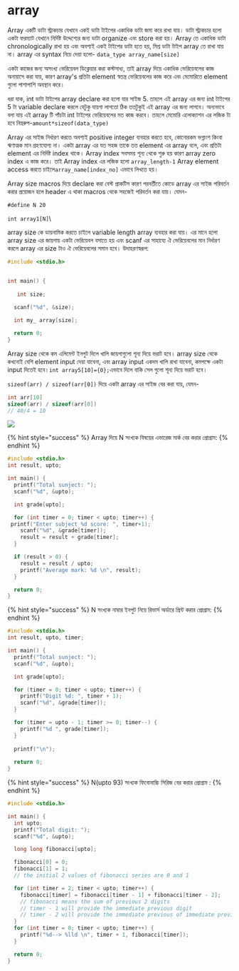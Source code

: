 # array

Array একটি ডাটা স্ট্রাকচার যেখানে একই ডাটা টাইপের একাধিক ডাটা জমা করে রাখা যায়। ডাটা স্ট্রাকচার হলো একটা ফরম্যাট  যেখানে  নির্দিষ্ট উদ্দেশ্যের জন্য ডাটা organize এবং store করা হয়। Array তে একাধিক ডাটা chronologically রাখা হয় এবং অবশ্যই একই টাইপের ডাটা হতে হয়, মিশ্র ডাটা টাইপ array তে রাখা যায় না। array এর syntax নিচে দেয়া হলো- `data_type array_name[size]`

একটা কাজের জন্য অসংখ্য ভেরিয়েবল ডিক্লেয়ার করা কস্টসাধ্য, তাই array দিয়ে একাধিক ভেরিয়েবলের কাজ অনায়াসে করা যায়, কারণ array's প্রতিটা element স্বতন্ত্র ভেরিয়েবলের কাজ করে এবং মেমোরিতে element গুলো পাশাপাশি অবস্থান করে।

ধরা যাক, int ডাটা টাইপের array declare করা হলো যার সাইজ 5. তাহলে এই array এর জন্য int টাইপের 5 টা variable declare করলে যেটুকু যায়গা লাগতো ঠিক ততটুকুই এই array এর জন্য লাগবে। অন্যভাবে বলা যায় এই array টি পাঁচটা int টাইপের ভেরিয়েবলের মত কাজ করবে।  তাহলে মেমোরি এলোক্যাশন এর লজিক টা হবে নিম্নরুপ-`amount*sizeof(data_type)`

Array এর সাইজ নির্ধারণ করতে অবশ্যই positive integer ব্যবহার করতে হবে, কোনোরকম ভগ্নাংশ কিংবা ঋণাত্মক মান গ্রহণযোগ্য না। একটা array এর যত সহজ তাকে তত element এর array বলে, এবং প্রতিটা element এর নির্দিষ্ট index থাকে। Array index সবসময় শূন্য থেকে শুরু হয় কারণ array zero index এ কাজ করে।  তাই Array index এর লজিক হলো `array_length-1` Array element access করতে চাইলে`array_name[index_no]` এভাবে লিখতে হয়।

Array size macros দিয়ে declare করা বেস্ট প্রাকটিস কারণ পরবর্তীতে কোডে array এর সাইজ পরিবর্তন করার প্রয়োজন হলে header এ থাকা macros থেকে সহজেই পরিবর্তন করা যায়। যেমন-

&#x20;`#define N 20`&#x20;

`int array1[N]`\


array size কে ডায়নামিক করতে চাইলে variable length array ব্যবহার করা যায়। এর মানে হলো array size এর জায়গায় একটা ভেরিয়েবল বসাতে হয় এবং scanf এর সাহায্যে ঐ ভেরিয়েবলের মান নির্ধারণ করলে array এর size টাও ঐ ভেরিয়েবলের সমান হবে। উদাহরণস্বরূপ:

```c
#include <stdio.h>


int main() {
 
   int size;
  
  scanf("%d", &size);

  int my_ array[size];

  return 0;
}
```

Array size থেকে কম এলিমেন্ট ইনপুট দিলে খালি জায়গাগুলো শূন্য দিয়ে ভরাট হবে। array size থেকে কখনোই বেশি element input দেয়া যাবেনা, এবং array input একদম খালি রাখা যাবেনা, কমপক্ষে একটা input দিতেই হবে।`int array5[10]={0};`এভাবে দিলে বাকি সেল গুলো শূন্য দিয়ে ভরাট হবে।

`sizeof(arr) / sizeof(arr[0])` দিয়ে একটা array এর সাইজ বের করা যায়, যেমন-&#x20;

```c
int arr[10]
sizeof(arr) / sizeof(arr[0])
// 40/4 = 10
```

![](../.gitbook/assets/array\_element\_count.png)

{% hint style="success" %}
Array দিয়ে N সংখ্যক বিষয়ের এভারেজ মার্ক বের করার প্রোগ্রাম:
{% endhint %}

```c
#include <stdio.h>
int result, upto;

int main() {
  printf("Total sunject: ");
  scanf("%d", &upto);

  int grade[upto];

  for (int timer = 0; timer < upto; timer++) {
 printf("Enter subject %d score: ", timer+1);
    scanf("%d", &grade[timer]);
    result = result + grade[timer];
  }

  if (result > 0) {
    result = result / upto;
    printf("Average mark: %d \n", result);
  }

  return 0;
}
```

{% hint style="success" %}
N সংখ্যক নাম্বার ইনপুট নিয়ে রিভার্স অর্ডারে প্রিন্ট করার প্রোগ্রাম:
{% endhint %}

```c
#include <stdio.h>
int result, upto, timer;

int main() {
  printf("Total sunject: ");
  scanf("%d", &upto);

  int grade[upto];

  for (timer = 0; timer < upto; timer++) {
    printf("Digit %d: ", timer + 1);
    scanf("%d", &grade[timer]);
  }

  for (timer = upto - 1; timer >= 0; timer--) {
    printf("%d ", grade[timer]);
  }
  
  printf("\n");
  
  return 0;
}
```

{% hint style="success" %}
N(upto 93) সংখ্যক ফিবোনাচ্চি সিরিজ বের করার প্রোগ্রাম :
{% endhint %}

```c
#include <stdio.h>

int main() {
  int upto;
  printf("Total digit: ");
  scanf("%d", &upto);

  long long fibonacci[upto];

  fibonacci[0] = 0;
  fibonacci[1] = 1;
  // the initial 2 values of fibonacci series are 0 and 1

  for (int timer = 2; timer < upto; timer++) {
    fibonacci[timer] = fibonacci[timer - 1] + fibonacci[timer - 2];
    // fibonacci means the sum of previous 2 digits
    // timer - 1 will provide the immediate previous digit
    // timer - 2 will provide the immediate previous of immediate previous digit
  }
  for (int timer = 0; timer < upto; timer++) {
    printf("%d--> %lld \n", timer + 1, fibonacci[timer]);
  }

  return 0;
}
```
